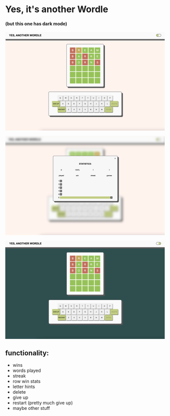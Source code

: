 # Yes, it's another Wordle
#### (but this one has dark mode)

![image](./imgs/Screen%20Shot%202022-03-23%20at%208.26.21%20pm.png)

![image](./imgs/Screen%20Shot%202022-03-23%20at%208.25.35%20pm.png)

![image](./imgs/Screen%20Shot%202022-03-23%20at%208.27.54%20pm.png)


## functionality:
 - wins
 - words played
 - streak
 - row win stats
 - letter hints
 - delete
 - give up
 - restart (pretty much give up)
 - maybe other stuff
 

